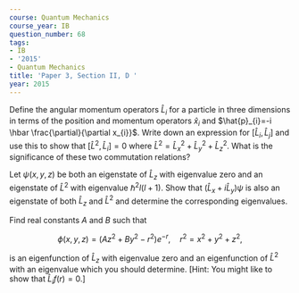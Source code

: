 ```yaml
---
course: Quantum Mechanics
course_year: IB
question_number: 68
tags:
- IB
- '2015'
- Quantum Mechanics
title: 'Paper 3, Section II, D '
year: 2015
---
```




Define the angular momentum operators $\hat{L}_{i}$ for a particle in three dimensions in terms of the position and momentum operators $\hat{x}_{i}$ and $\hat{p}_{i}=-i \hbar \frac{\partial}{\partial x_{i}}$. Write down an expression for $\left[\hat{L}_{i}, \hat{L}_{j}\right]$ and use this to show that $\left[\hat{L}^{2}, \hat{L}_{i}\right]=0$ where $\hat{L}^{2}=\hat{L}_{x}^{2}+\hat{L}_{y}^{2}+\hat{L}_{z}^{2}$. What is the significance of these two commutation relations?

Let $\psi(x, y, z)$ be both an eigenstate of $\hat{L}_{z}$ with eigenvalue zero and an eigenstate of $\hat{L}^{2}$ with eigenvalue $\hbar^{2} l(l+1)$. Show that $\left(\hat{L}_{x}+i \hat{L}_{y}\right) \psi$ is also an eigenstate of both $\hat{L}_{z}$ and $\hat{L}^{2}$ and determine the corresponding eigenvalues.

Find real constants $A$ and $B$ such that

$$\phi(x, y, z)=\left(A z^{2}+B y^{2}-r^{2}\right) e^{-r}, \quad r^{2}=x^{2}+y^{2}+z^{2},$$

is an eigenfunction of $\hat{L}_{z}$ with eigenvalue zero and an eigenfunction of $\hat{L}^{2}$ with an eigenvalue which you should determine. [Hint: You might like to show that $\left.\hat{L}_{i} f(r)=0 .\right]$